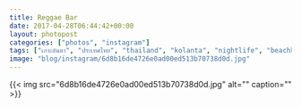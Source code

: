 ```yaml
---
title: Reggae Bar
date: 2017-04-28T06:44:42+00:00
layout: photopost
categories: ["photos", "instagram"]
tags: ["เกาะลันตา", "ประเทศไทย", "thailand", "kolanta", "nightlife", "beachbar", "night", "light", "crownlanta", "crownlantaresort", "beachbar"]
image: "blog/instagram/6d8b16de4726e0ad00ed513b70738d0d.jpg"
---
```


{{< img src="6d8b16de4726e0ad00ed513b70738d0d.jpg" alt="" caption="" >}}



